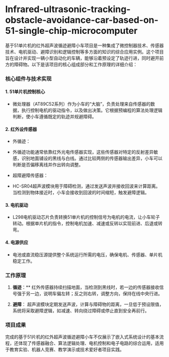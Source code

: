 # Infrared-ultrasonic-tracking-obstacle-avoidance-car-based-on-51-single-chip-microcomputer
基于51单片机的红外超声波循迹避障小车项目是一种集成了微控制器技术、传感器技术、电机驱动、避障识别和逻辑控制等多方面的知识的综合应用实例。这个项目旨在设计并实现一辆小型自动化的车辆，能够沿着预设定了轨迹行进，同时避开前方的障碍物。以下是该项目的核心组成部分和工作原理的详细介绍：

### 核心组件与技术实现

#### 1. 51单片机控制核心
- 微处理器（AT89C52系列）作为小车的“大脑”，负责处理来自传感器的数据，执行控制电机的驱动指令，以及做出决策。它根据预编程的算法处理逻辑判断，使小车遵循既定的轨迹并规避障碍。

#### 2. 红外设传感器
- 外循迹：
- 外循迹功能通常依靠红外光电传感器实现，这些传感器对特定的反射差异敏感，识别地面铺设的黑线与白线。通过比较两侧的传感器输出差异，小车可以判断是否偏移离线并作出转向调整。

- 超障避障传感器：
- HC-SR04超声波模块用于障碍检测，通过发送声波并接收回波来计算距离。当检测到物体接近时，小车会接收到回波的时间缩短，触发避障逻辑。

#### 3. 电机驱动
- L298电机驱动芯片负责转换51单片机的控制信号为电机的电流，让小车轮子转动。根据单片机的指令，控制电机加速、减速或反转以实现前进、后退或转弯。

#### 4. 电源供应
- 电池或直流稳压源提供整个系统运行所需的电压，确保电机、传感器、单片机稳定工作。

### 工作原理

1. **循迹**：**
红外传感器持续扫描地面，当检测到黑线时，若一边的传感器接收信号强于另一边，说明车偏左转；反之则右转，调整方向，保持在线中央行进。

2. **避障**：
超声波模块定期发送声波，计算与障碍物的距离，一旦低于预设限值，系统将采取避障逻辑，如减速、转向绕过障碍或停止直到安全再前行。

### 项目成果
完成的基于51片机的红外超声波循迹避障小车不仅展示了嵌入式系统设计的基本流程，还体现了传感器融合、算法逻辑处理、电机控制和电子电路的综合运用，适用于教育实验、机器人竞赛、教学演示或技术爱好者项目实践。
